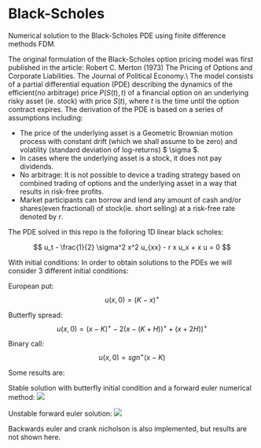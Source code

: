 # Black-Scholes
Numerical solution to the Black-Scholes PDE using finite difference methods FDM.


The original formulation of the Black-Scholes option pricing model was first published in the article: Robert C. Merton (1973) The Pricing of Options and Corporate Liabilities. The Journal of Political Economy.\\
The model consists of a partial differential equation (PDE) describing the dynamics of the efficient(no arbitrage) price $P(S(t), t)$ of a financial option on an underlying risky asset (ie. stock) with price $S(t)$, where $t$ is the time until the option contract expires.
The derivation of the PDE is based on a series of assumptions including:

* The price of the underlying asset is a Geometric Brownian motion process with constant drift (which we shall assume to be zero) and volatility (standard deviation of log-returns) $ \sigma $.
* In cases where the underlying asset is a stock, it does not pay dividends.
* No arbitrage: It is not possible to device a trading strategy based on combined trading of options and the underlying asset in a way that results in risk-free profits.
*  Market participants can borrow and lend any amount of cash and/or shares(even fractional) of stock(ie. short selling) at a risk-free rate denoted by $r$.


The PDE solved in this repo is the folloring 1D linear black scholes:

$$ u_t - \frac{1}{2} \sigma^2 x^2 u_{xx} - r x u_x + x u = 0 $$

With initial conditions:
In order to obtain solutions to the PDEs we will consider 3 different initial conditions:

European put:
$$ u(x, 0) = (K-x)^+ $$

Butterfly spread:
$$ u(x, 0) = (x-K)^+ - 2(x-(K+H))^+ +(x+2H))^+ $$

Binary call:
$$ u(x, 0) = sgn^+(x - K) $$



Some results are:

Stable solution with butterfly initial condition and a forward euler numerical method:
![](https://github.com/erlendlokna/Numerical-solution-to-the-Black-Scholes-PDE/blob/main/figures/StableButterflySpreadFE.png)

Unstable forward euler solution:
![](https://github.com/erlendlokna/Numerical-solution-to-the-Black-Scholes-PDE/blob/main/figures/unstableFE.png)


Backwards euler and crank nicholson is also implemented, but results are not shown here.

